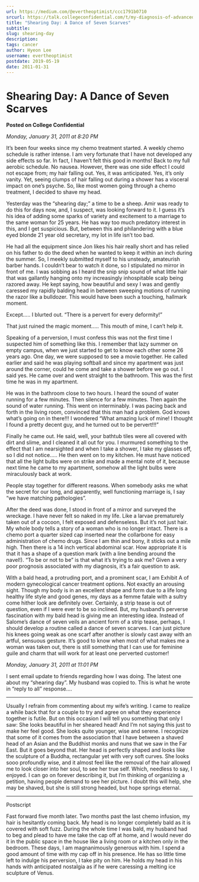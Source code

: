 ```yaml
---
url: https://medium.com/@evertheoptimist/ccc1791b0710
srcurl: https://talk.collegeconfidential.com/t/my-diagnosis-of-advanced-cancer-how-to-help-my-kids/1013554/777
title: "Shearing Day: A Dance of Seven Scarves"
subtitle: 
slug: shearing-day
description: 
tags: cancer
author: Hyeon Lee
username: evertheoptimist
postdate: 2019-05-19
date: 2011-01-31
---
```


# Shearing Day: A Dance of Seven Scarves

**Posted on College Confidential**

*Monday, January 31, 2011 at 8:20 PM*

It’s been four weeks since my chemo treatment started. A weekly chemo schedule is rather intense. I am very fortunate that I have not developed any side effects so far. In fact, I haven’t felt this good in months! Back to my full aerobic schedule. No nausea. However, there was one side effect I could not escape from; my hair falling out. Yes, it was anticipated. Yes, it’s only vanity. Yet, seeing clumps of hair falling out during a shower has a visceral impact on one’s psyche. So, like most women going through a chemo treatment, I decided to shave my head.

Yesterday was the “shearing day;” a time to be a sheep. Amir was ready to do this for days now, and, I suspect, was looking forward to it. I guess it’s his idea of adding some sparks of variety and excitement to a marriage to the same woman for 25 years. He has way too much predatory interest in this, and I get suspicious. But, between this and philandering with a blue eyed blonde 21 year old secretary, my lot in life isn’t too bad.

He had all the equipment since Jon likes his hair really short and has relied on his father to do the deed when he wanted to keep it within an inch during the summer. So, I meekly submitted myself to his unsteady, amateurish barber hands. I couldn’t bear to watch it done, so I stipulated no mirror in front of me. I was sobbing as I heard the snip snip sound of what little hair that was gallantly hanging onto my increasingly inhospitable scalp being razored away. He kept saying, how beautiful and sexy I was and gently caressed my rapidly balding head in between sweeping motions of running the razor like a bulldozer. This would have been such a touching, hallmark moment.

Except..... I blurted out. “There is a pervert for every deformity!”

That just ruined the magic moment..... This mouth of mine, I can’t help it.

Speaking of a perversion, I must confess this was not the first time I suspected him of something like this. I remember that lazy summer on empty campus, when we just started to get to know each other some 26 years ago. One day, we were supposed to see a movie together. He called earlier and said he was playing softball and since my apartment was just around the corner, could he come and take a shower before we go out. I said yes. He came over and went straight to the bathroom. This was the first time he was in my apartment.

He was in the bathroom close to two hours. I heard the sound of water running for a few minutes. Then silence for a few minutes. Then again the sound of water running. This went on interminably. I was pacing back and forth in the living room, convinced that this man had a problem. God knows what’s going on in there!!! I wondered “What amazing luck of mine! I thought I found a pretty decent guy, and he turned out to be pervert!!!”

Finally he came out. He said, well, your bathtub tiles were all covered with dirt and slime, and I cleaned it all out for you. I murmured something to the effect that I am nearsighted and when I take a shower, I take my glasses off, so I did not notice..... He then went on to my kitchen. He must have noticed that all the light bulbs were on strike and made a mental note of it, because next time he came to my apartment, somehow all the light bulbs were miraculously back at work.

People stay together for different reasons. When somebody asks me what the secret for our long, and apparently, well functioning marriage is, I say “we have matching pathologies”.

After the deed was done, I stood in front of a mirror and surveyed the wreckage. I have never felt so naked in my life. Like a larvae prematurely taken out of a cocoon, I felt exposed and defenseless. But it’s not just hair. My whole body tells a story of a woman who is no longer intact. There is a chemo port a quarter sized cap inserted near the collarbone for easy administration of chemo drugs. Since I am thin and bony, it sticks out a mile high. Then there is a 14 inch vertical abdominal scar. How appropriate it is that it has a shape of a question mark (with a line bending around the navel!). “To be or not to be” is that what it’s trying to ask me? Given a very poor prognosis associated with my diagnosis, it’s a fair question to ask.

With a bald head, a protruding port, and a prominent scar, I am Exhibit A of modern gynecological cancer treatment options. Not exactly an arousing sight. Though my body is in an excellent shape and form due to a life long healthy life style and good genes, my days as a femme fatale with a sultry come hither look are definitely over. Certainly, a strip tease is out of question, even if I were ever to be so inclined. But, my husband’s perverse fascination with my bald head is giving me an interesting idea. Instead of Salome’s dance of seven veils an ancient form of a strip tease, perhaps, I should develop a routine called a dance of seven scarves. I can just picture his knees going weak as one scarf after another is slowly cast away with an artful, sensuous gesture. It’s good to know when most of what makes me a woman was taken out, there is still something that I can use for feminine guile and charm that will work for at least one perverted customer!

*Monday, January 31, 2011 at 11:01 PM*

I sent email update to friends regarding how I was doing. The latest one about my “shearing day”. My husband was copied to. This is what he wrote in “reply to all” response....

---

Usually I refrain from commenting about my wife’s writing. I came to realize a while back that for a couple to try and agree on what they experience together is futile. But on this occasion I will tell you something that only I saw: 
She looks beautiful in her sheared head! 
And I’m not saying this just to make her feel good. She looks quite younger, wise and serene. I recognize that some of it comes from the association that I have between a shaved head of an Asian and the Buddhist monks and nuns that we saw in the Far East. But it goes beyond that. Her head is perfectly shaped and looks like the sculpture of a Buddha, rectangular yet with very soft curves. She looks sooo profoundly wise, and it almost feel like the removal of the hair allowed me to look closer into her soul, to see her true self. Which, needless to say, I enjoyed. 
I can go on forever describing it, but I’m thinking of organizing a petition, having people demand to see her picture. I doubt this will help, she may be shaved, but she is still strong headed, but hope springs eternal. 

---

Postscript

Fast forward five month later. Two months past the last chemo infusion, my hair is hesitantly coming back. My head is no longer completely bald as it is covered with soft fuzz. During the whole time I was bald, my husband had to beg and plead to have me take the cap off at home, and I would never do it in the public space in the house like a living room or a kitchen only in the bedroom. These days, I am magnanimously generous with him. I spend a good amount of time with my cap off in his presence. He has so little time left to indulge his perversion, I take pity on him. He holds my head in his hands with anticipated nostalgia as if he were caressing a melting ice sculpture of Venus.
